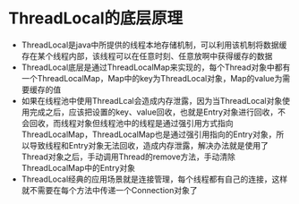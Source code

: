 # ThreadLocal的底层原理
- ThreadLocal是java中所提供的线程本地存储机制，可以利用该机制将数据缓存在某个线程内部，该线程可以在任意时刻、任意放啊中获得缓存的数据
- ThreadLocal底层是通过ThreadLocalMap来实现的，每个Thread对象中都有一个ThreadLocalMap，Map中的key为ThreadLocal对象，Map的value为需要缓存的值
- 如果在线程池中使用ThreadLcal会造成内存泄露，因为当ThreadLocal对象使用完成之后，应该把设置的key、value回收，也就是Entry对象进行回收，不会回收，而线程对象但线程池中的线程是通过强引用方式指向ThreadLocalMap，ThreadLocalMap也是通过强引用指向的Entry对象，所以导致线程和Entry对象无法回收，造成内存泄露，解决办法就是使用了Thread对象之后，手动调用Thread的remove方法，手动清除ThreadLocalMap中的Entry对象
- ThreadLocal经典的应用场景就是连接管理，每个线程都有自己的连接，这样就不需要在每个方法中传递一个Connection对象了